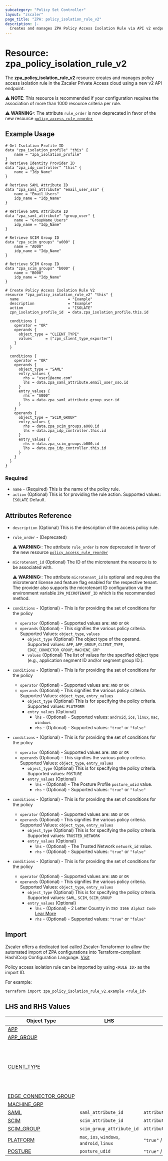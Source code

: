 ```yaml
---
subcategory: "Policy Set Controller"
layout: "zscaler"
page_title: "ZPA: policy_isolation_rule_v2"
description: |-
  Creates and manages ZPA Policy Access Isolation Rule via API v2 endpoints.
---
```


# Resource: zpa_policy_isolation_rule_v2

The **zpa_policy_isolation_rule_v2** resource creates and manages policy access isolation rule in the Zscaler Private Access cloud using a new v2 API endpoint.

  ⚠️ **NOTE**: This resource is recommended if your configuration requires the association of more than 1000 resource criteria per rule.

  ⚠️ **WARNING:**: The attribute ``rule_order`` is now deprecated in favor of the new resource  [``policy_access_rule_reorder``](zpa_policy_access_rule_reorder.md)

## Example Usage

```hcl
# Get Isolation Profile ID
data "zpa_isolation_profile" "this" {
    name = "zpa_isolation_profile"
}
# Retrieve Identity Provider ID
data "zpa_idp_controller" "this" {
	name = "Idp_Name"
}

# Retrieve SAML Attribute ID
data "zpa_saml_attribute" "email_user_sso" {
    name = "Email_Users"
    idp_name = "Idp_Name"
}

# Retrieve SAML Attribute ID
data "zpa_saml_attribute" "group_user" {
    name = "GroupName_Users"
    idp_name = "Idp_Name"
}

# Retrieve SCIM Group ID
data "zpa_scim_groups" "a000" {
    name = "A000"
    idp_name = "Idp_Name"
}

# Retrieve SCIM Group ID
data "zpa_scim_groups" "b000" {
    name = "B000"
    idp_name = "Idp_Name"
}

# Create Policy Access Isolation Rule V2
resource "zpa_policy_isolation_rule_v2" "this" {
  name                      = "Example"
  description               = "Example"
  action                    = "ISOLATE"
  zpn_isolation_profile_id  = data.zpa_isolation_profile.this.id

  conditions {
    operator = "OR"
    operands {
      object_type = "CLIENT_TYPE"
      values      = ["zpn_client_type_exporter"]
    }
  }

  conditions {
    operator = "OR"
    operands {
      object_type = "SAML"
      entry_values {
        rhs = "user1@acme.com"
        lhs = data.zpa_saml_attribute.email_user_sso.id
      }
      entry_values {
        rhs = "A000"
        lhs = data.zpa_saml_attribute.group_user.id
      }
    }
    operands {
      object_type = "SCIM_GROUP"
      entry_values {
        rhs = data.zpa_scim_groups.a000.id
        lhs = data.zpa_idp_controller.this.id
      }
      entry_values {
        rhs = data.zpa_scim_groups.b000.id
        lhs = data.zpa_idp_controller.this.id
      }
    }
  }
}
```

### Required

* `name` - (Required) This is the name of the policy rule.
* `action` (Optional) This is for providing the rule action. Supported values: ``ISOLATE`` Default.

## Attributes Reference

* `description` (Optional) This is the description of the access policy rule.
* `rule_order` - (Deprecated)

  ⚠️ **WARNING:**: The attribute ``rule_order`` is now deprecated in favor of the new resource  [``policy_access_rule_reorder``](zpa_policy_access_rule_reorder.md)

* `microtenant_id` (Optional) The ID of the microtenant the resource is to be associated with.

  ⚠️ **WARNING:**: The attribute ``microtenant_id`` is optional and requires the microtenant license and feature flag enabled for the respective tenant. The provider also supports the microtenant ID configuration via the environment variable `ZPA_MICROTENANT_ID` which is the recommended method.

* `conditions` - (Optional) - This is for providing the set of conditions for the policy
    * `operator` (Optional) - Supported values are: `AND` or `OR`
    * `operands` (Optional) - This signifies the various policy criteria. Supported Values: `object_type`, `values`
        * `object_type` (Optional) The object type of the operand. Supported values: `APP`, `APP_GROUP`, `CLIENT_TYPE`, `EDGE_CONNECTOR_GROUP`, `MACHINE_GRP`
        * `values` (Optional) The list of values for the specified object type (e.g., application segment ID and/or segment group ID.).

* `conditions` - (Optional) - This is for providing the set of conditions for the policy
    * `operator` (Optional) - Supported values are: `AND` or `OR`
    * `operands` (Optional) - This signifies the various policy criteria. Supported Values: `object_type`, `entry_values`
        * `object_type` (Optional) This is for specifying the policy criteria. Supported values: `PLATFORM`
        * `entry_values` (Optional)
            * `lhs` - (Optional) -  Supported values: `android`, `ios`, `linux`, `mac`, `windows`
            * `rhs` - (Optional) - Supported values: `"true"` or `"false"`

* `conditions` - (Optional) - This is for providing the set of conditions for the policy
    * `operator` (Optional) - Supported values are: `AND` or `OR`
    * `operands` (Optional) - This signifies the various policy criteria. Supported Values: `object_type`, `entry_values`
        * `object_type` (Optional) This is for specifying the policy criteria. Supported values: `POSTURE`
        * `entry_values` (Optional)
            * `lhs` - (Optional) -  The Posture Profile `posture_udid` value.
            * `rhs` - (Optional) - Supported values: `"true"` or `"false"`

* `conditions` - (Optional) - This is for providing the set of conditions for the policy
    * `operator` (Optional) - Supported values are: `AND` or `OR`
    * `operands` (Optional) - This signifies the various policy criteria. Supported Values: `object_type`, `entry_values`
        * `object_type` (Optional) This is for specifying the policy criteria. Supported values: `TRUSTED_NETWORK`
        * `entry_values` (Optional)
            * `lhs` - (Optional) -  The Trusted Network `network_id` value.
            * `rhs` - (Optional) - Supported values: `"true"` or `"false"`

* `conditions` - (Optional) - This is for providing the set of conditions for the policy
    * `operator` (Optional) - Supported values are: `AND` or `OR`
    * `operands` (Optional) - This signifies the various policy criteria. Supported Values: `object_type`, `entry_values`
        * `object_type` (Optional) This is for specifying the policy criteria. Supported values: `SAML`, `SCIM`, `SCIM_GROUP`
        * `entry_values` (Optional)
            * `lhs` - (Optional) -  2 Letter Country in ``ISO 3166 Alpha2 Code`` [Lear More](https://en.wikipedia.org/wiki/List_of_ISO_3166_country_codes)
            * `rhs` - (Optional) - Supported values: `"true"` or `"false"`

## Import

Zscaler offers a dedicated tool called Zscaler-Terraformer to allow the automated import of ZPA configurations into Terraform-compliant HashiCorp Configuration Language.
[Visit](https://github.com/zscaler/zscaler-terraformer)

Policy access isolation rule can be imported by using `<RULE ID>` as the import ID.

For example:

```shell
terraform import zpa_policy_isolation_rule_v2.example <rule_id>
```

## LHS and RHS Values

| Object Type | LHS| RHS| VALUES
|----------|-----------|----------|----------
| [APP](https://registry.terraform.io/providers/zscaler/zpa/latest/docs/resources/zpa_application_segment)  |   |  | ``application_segment_id`` |
| [APP_GROUP](https://registry.terraform.io/providers/zscaler/zpa/latest/docs/resources/zpa_segment_group)  |   |  | ``segment_group_id``|
| [CLIENT_TYPE](https://registry.terraform.io/providers/zscaler/zpa/latest/docs/data-sources/zpa_access_policy_client_types)  |   |  |  ``zpn_client_type_zappl``, ``zpn_client_type_exporter``, ``zpn_client_type_browser_isolation``, ``zpn_client_type_ip_anchoring``, ``zpn_client_type_edge_connector``, ``zpn_client_type_branch_connector``,  ``zpn_client_type_zapp_partner``, ``zpn_client_type_zapp``  |
| [EDGE_CONNECTOR_GROUP](https://registry.terraform.io/providers/zscaler/zpa/latest/docs/data-sources/zpa_cloud_connector_group)  |   |  |  ``<edge_connector_id>`` |
| [MACHINE_GRP](https://registry.terraform.io/providers/zscaler/zpa/latest/docs/data-sources/zpa_machine_group)   |   |  | ``machine_group_id`` |
| [SAML](https://registry.terraform.io/providers/zscaler/zpa/latest/docs/data-sources/zpa_saml_attribute) | ``saml_attribute_id``  | ``attribute_value_to_match`` |
| [SCIM](https://registry.terraform.io/providers/zscaler/zpa/latest/docs/data-sources/zpa_scim_attribute_header) | ``scim_attribute_id``  | ``attribute_value_to_match``  |
| [SCIM_GROUP](https://registry.terraform.io/providers/zscaler/zpa/latest/docs/data-sources/zpa_scim_groups) | ``scim_group_attribute_id``  | ``attribute_value_to_match``  |
| [PLATFORM](https://registry.terraform.io/providers/zscaler/zpa/latest/docs/resources/zpa_policy_access_rule) | ``mac``, ``ios``, ``windows``, ``android``, ``linux`` | ``"true"`` / ``"false"`` |
| [POSTURE](https://registry.terraform.io/providers/zscaler/zpa/latest/docs/data-sources/zpa_posture_profile) | ``posture_udid``  | ``"true"`` / ``"false"`` |